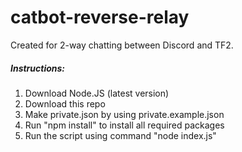 # catbot-reverse-relay
Created for 2-way chatting between Discord and TF2.
##### Instructions:
1. Download Node.JS (latest version)
2. Download this repo
3. Make private.json by using private.example.json
4. Run "npm install" to install all required packages
5. Run the script using command "node index.js"
